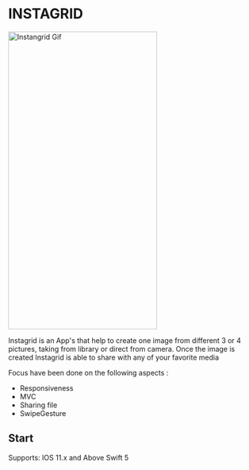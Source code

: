 




# INSTAGRID


<img src="AppsInstagridGif.gif" alt="Instangrid Gif" width="300" height="600">


Instagrid is an App's that help to create one image from different 3 or 4 pictures, taking from library or direct from camera.
Once the image is created Instagrid is able to share with any of your favorite media


Focus have been done on the following aspects :
- Responsiveness
- MVC 
- Sharing file
- SwipeGesture

## Start
Supports: IOS 11.x and Above
Swift 5









